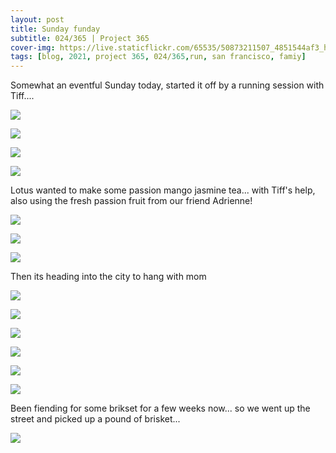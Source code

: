 ```yaml
---
layout: post
title: Sunday funday
subtitle: 024/365 | Project 365
cover-img: https://live.staticflickr.com/65535/50873211507_4851544af3_h.jpg
tags: [blog, 2021, project 365, 024/365,run, san francisco, famiy]
---
```

Somewhat an eventful Sunday today, started it off by a running session with Tiff.... 
<p class="post-img-wrap">
  <img src="https://live.staticflickr.com/65535/50873108026_6bde60b73a_h.jpg">
</p>
<p class="post-img-wrap">
  <img src="https://live.staticflickr.com/65535/50872405968_7957ba94e8_h.jpg">
</p>
<p class="post-img-wrap">
  <img src="https://live.staticflickr.com/65535/50873212462_6dfd701aaa_h.jpg">
</p>
<p class="post-img-wrap">
  <img src="https://live.staticflickr.com/65535/50873212727_40702773ef_h.jpg">
</p>
Lotus wanted to make some passion mango jasmine tea... with Tiff's help, also using the fresh passion fruit from our friend Adrienne!
<p class="post-img-wrap">
  <img src="https://live.staticflickr.com/65535/50873214717_2341fa8d73_h.jpg">
</p>
<p class="post-img-wrap">
  <img src="https://live.staticflickr.com/65535/50873111166_946392056a_h.jpg">
</p>
<p class="post-img-wrap">
  <img src="https://live.staticflickr.com/65535/50873214782_b2d7f3d82c_h.jpg">
</p>
Then its heading into the city to hang with mom
<p class="post-img-wrap">
  <img src="https://live.staticflickr.com/65535/50872407938_9aa68d020a_h.jpg">
</p>
<p class="post-img-wrap">
  <img src="https://live.staticflickr.com/65535/50873111076_ccf034562f_h.jpg">
</p>
<p class="post-img-wrap">
  <img src="https://live.staticflickr.com/65535/50873111341_8b73cc347e_h.jpg">
</p>
<p class="post-img-wrap">
  <img src="https://live.staticflickr.com/65535/50873111346_7adb42b641_h.jpg">
</p>
<p class="post-img-wrap">
  <img src="https://live.staticflickr.com/65535/50873342717_2d17803c74_h.jpg">
</p>
<p class="post-img-wrap">
  <img src="https://live.staticflickr.com/65535/50873112851_27c68ac36d_h.jpg">
</p>
Been fiending for some brikset for a few weeks now... so we went up the street and picked up a pound of brisket... 
<p class="post-img-wrap">
  <img src="https://live.staticflickr.com/65535/50873273182_4e72891d6f_o.jpg">
</p>
